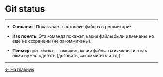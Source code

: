 # **Git status**

---

- **Описание**: Показывает состояние файлов в репозитории.

- **Как понять**: Эта команда покажет, какие файлы были изменены, но ещё не сохранены (не закоммичены).

- **Пример**: `git status` — покажет, какие файлы ты изменил и что с ними нужно сделать (добавить, закоммитить и т.д.).


---

[← На главную](./readme.md)